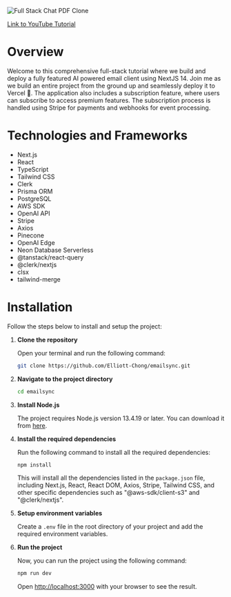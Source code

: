 ![Full Stack Chat PDF Clone](https://github.com/user-attachments/assets/03580ec6-99f0-4f3e-8a0d-141e15d2e17b)

[Link to YouTube Tutorial]([https://www.youtube.com/watch?v=bZFedu-0emE](https://youtu.be/Qm7-7PnszM4))

# Overview

Welcome to this comprehensive full-stack tutorial where we build and deploy a fully featured AI powered email client using NextJS 14. Join me as we build an entire project from the ground up and seamlessly deploy it to Vercel 🚀. The application also includes a subscription feature, where users can subscribe to access premium features. The subscription process is handled using Stripe for payments and webhooks for event processing.


# Technologies and Frameworks

- Next.js
- React
- TypeScript
- Tailwind CSS
- Clerk
- Prisma ORM
- PostgreSQL
- AWS SDK
- OpenAI API
- Stripe
- Axios
- Pinecone
- OpenAI Edge
- Neon Database Serverless
- @tanstack/react-query
- @clerk/nextjs
- clsx
- tailwind-merge

# Installation

Follow the steps below to install and setup the project:

1. **Clone the repository**

   Open your terminal and run the following command:

   ```bash
   git clone https://github.com/Elliott-Chong/emailsync.git
   ```

2. **Navigate to the project directory**

   ```bash
   cd emailsync
   ```

3. **Install Node.js**

   The project requires Node.js version 13.4.19 or later. You can download it from [here](https://nodejs.org/en/download/).

4. **Install the required dependencies**

   Run the following command to install all the required dependencies:

   ```bash
   npm install
   ```

   This will install all the dependencies listed in the `package.json` file, including Next.js, React, React DOM, Axios, Stripe, Tailwind CSS, and other specific dependencies such as "@aws-sdk/client-s3" and "@clerk/nextjs".

5. **Setup environment variables**

    Create a `.env` file in the root directory of your project and add the required environment variables.

6. **Run the project**

    Now, you can run the project using the following command:

    ```bash
    npm run dev
    ```

    Open [http://localhost:3000](http://localhost:3000) with your browser to see the result.
